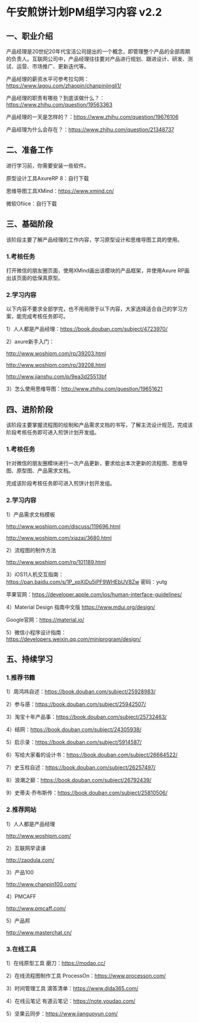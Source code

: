 # 午安煎饼计划PM组学习内容 v2.2

## 一、职业介绍

产品经理是20世纪20年代宝洁公司提出的一个概念，即管理整个产品的全部周期的负责人。互联网公司中，产品经理往往要对产品进行规划、跟进设计、研发、测试、运营、市场推广、更新迭代等。

产品经理的薪资水平可参考拉勾网：https://www.lagou.com/zhaopin/chanpinjingli1/

产品经理的职责有哪些？到底该做什么？：https://www.zhihu.com/question/19563363

产品经理的一天是怎样的？：https://www.zhihu.com/question/19676106

产品经理为什么会存在？：https://www.zhihu.com/question/21348737

## 二、准备工作

进行学习前，你需要安装一些软件。

原型设计工具AxureRP 8：自行下载

思维导图工具XMind：https://www.xmind.cn/

微软Ofiice：自行下载

## 三、基础阶段

该阶段主要了解产品经理的工作内容，学习原型设计和思维导图工具的使用。

### 1.考核任务

打开微信的朋友圈页面，使用XMind画出该模块的产品框架，并使用Axure RP画出该页面的低保真原型。

### 2.学习内容

以下内容不要求全部学完，也不用局限于以下内容，大家选择适合自己的学习方案，能完成考核任务即可。

1）人人都是产品经理：https://book.douban.com/subject/4723970/

2）axure新手入门：

http://www.woshipm.com/rp/39203.html

http://www.woshipm.com/rp/39208.html

http://www.jianshu.com/p/9ea3d25513bf

3）怎么使用思维导图：http://www.zhihu.com/question/19651621

## 四、进阶阶段

该阶段主要掌握流程图的绘制和产品需求文档的书写，了解主流设计规范，完成该阶段考核任务即可进入煎饼计划开发组。

### 1.考核任务

针对微信的朋友圈模块进行一次产品更新，要求给出本次更新的流程图、思维导图、原型图、产品需求文档。

完成该阶段考核任务即可进入煎饼计划开发组。

### 2.学习内容

1）产品需求文档模板

http://www.woshipm.com/discuss/119696.html

http://www.woshipm.com/xiazai/3680.html

2）流程图的制作方法

http://www.woshipm.com/rp/101189.html

3）iOS11人机交互指南：https://pan.baidu.com/s/1P_xpXjDu5iPF9WHEbUV8Zw 密码：yutg

苹果官网：https://developer.apple.com/ios/human-interface-guidelines/

4）Material Design 指南中文版 https://www.mdui.org/design/

Google官网：https://material.io/

5）微信小程序设计指南：
https://developers.weixin.qq.com/miniprogram/design/

## 五、持续学习

### 1.推荐书籍

1）周鸿祎自述：https://book.douban.com/subject/25928983/

2）参与感：https://book.douban.com/subject/25942507/

3）淘宝十年产品事：https://book.douban.com/subject/25732463/

4）结网：https://book.douban.com/subject/24305938/

5）启示录：https://book.douban.com/subject/5914587/

6）写给大家看的设计书：https://book.douban.com/subject/26664522/

7）史玉柱自述：https://book.douban.com/subject/26257497/

8）浪潮之巅：https://book.douban.com/subject/26792439/

9）史蒂夫·乔布斯传：https://book.douban.com/subject/25810506/

### 2.推荐网站

1）人人都是产品经理

http://www.woshipm.com/

2）互联网早读课

http://zaodula.com/

3）产品100

http://www.chanpin100.com/

4）PMCAFF

http://www.pmcaff.com/

5）产品邦

http://www.masterchat.cn/

### 3.在线工具

1）在线原型工具 磨刀：https://modao.cc/

2）在线流程图制作工具 ProcessOn：https://www.processon.com/

3）时间管理工具 滴答清单：https://www.dida365.com/

4）在线云笔记 有道云笔记：https://note.youdao.com/

5）坚果云同步：https://www.jianguoyun.com/